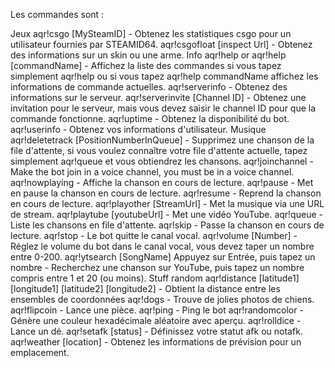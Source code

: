 Les commandes sont :

Jeux
aqr!csgo [MySteamID] - Obtenez les statistiques csgo pour un utilisateur fournies par STEAMID64.
aqr!csgofloat [inspect Url] - Obtenez des informations sur un skin ou une arme.
Info
aqr!help or aqr!help [commandName] - Affichez la liste des commandes si vous tapez simplement aqr!help ou si vous tapez aqr!help commandName affichez les informations de commande actuelles.
aqr!serverinfo - Obtenez des informations sur le serveur.
aqr!serverinvite [Channel ID] - Obtenez une invitation pour le serveur, mais vous devez saisir le channel ID pour que la commande fonctionne.
aqr!uptime - Obtenez la disponibilité du bot.
aqr!userinfo - Obtenez vos informations d'utilisateur.
Musique
aqr!deletetrack [PositionNumberInQueue] - Supprimez une chanson de la file d'attente, si vous voulez connaître votre file d'attente actuelle, tapez simplement aqr!queue et vous obtiendrez les chansons.
aqr!joinchannel - Make the bot join in a voice channel, you must be in a voice channel.
aqr!nowplaying - Affiche la chanson en cours de lecture.
aqr!pause - Met en pause la chanson en cours de lecture.
aqr!resume - Reprend la chanson en cours de lecture.
aqr!playother [StreamUrl] - Met la musique via une URL de stream.
aqr!playtube [youtubeUrl] - Met une vidéo YouTube.
aqr!queue - Liste les chansons en file d'attente.
aqr!skip - Passe la chanson en cours de lecture.
aqr!stop - Le bot quitte le canal vocal.
aqr!volume [Number] - Réglez le volume du bot dans le canal vocal, vous devez taper un nombre entre 0-200.
aqr!ytsearch [SongName] Appuyez sur Entrée, puis tapez un nombre - Recherchez une chanson sur YouTube, puis tapez un nombre compris entre 1 et 20 (ou moins).
Stuff random
aqr!distance [latitude1] [longitude1] [latitude2] [longitude2] - Obtient la distance entre les ensembles de coordonnées
aqr!dogs - Trouve de jolies photos de chiens.
aqr!flipcoin - Lance une pièce.
aqr!ping - Ping le bot
aqr!randomcolor - Génère une couleur hexadécimale aléatoire avec aperçu.
aqr!rolldice - Lance un dé.
aqr!setafk [status] - Définissez votre statut afk ou notafk.
aqr!weather [location] - Obtenez les informations de prévision pour un emplacement.
